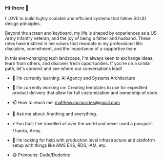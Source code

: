 ### Hi there 👋
I LOVE to build highly scalable and efficient systems that follow SOLID design principles. 

Beyond the screen and keyboard, my life is shaped by experiences as a US Army Infantry veteran, and the joy of being a father and husband. These roles have instilled in me values that resonate in my professional life: discipline, commitment, and the importance of a supportive team.

In this ever-changing tech landscape, I'm always keen to exchange ideas, learn from others, and discover fresh opportunities. If you're on a similar path, let's connect and see where our conversations lead!

- 🌱 I’m currently learning: AI Agency and Systems Architecture

- 🔭 I’m currently working on: Creating templates to use for expedited product delivery that allow for full customization and ownership of code. 

- 📫 How to reach me: matthew.mcmorries@gmail.com

- 💬 Ask me about: Anything and everything.

- ⚡ Fun fact: I've travelled all over the world and never used a passport. Thanks, Army.

- 🤔 I’m looking for help with production level infrastructure and platfofrm setup with things like AWS EKS, RDS, IAM, etc.

- 😄 Pronouns: Dude/Duderino

<!--
**TomHawk123/TomHawk123** is a ✨ _special_ ✨ repository because its `README.md` (this file) appears on your GitHub profile.

Here are some ideas to get you started:



- 👯 I’m looking to collaborate on ...



 ...

-->
